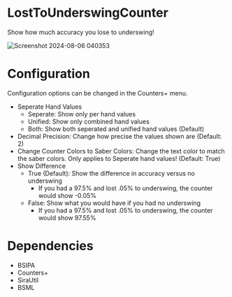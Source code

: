# LostToUnderswingCounter
Show how much accuracy you lose to underswing!

![Screenshot 2024-08-06 040353](https://github.com/user-attachments/assets/74274964-c548-4368-835b-8deac04862ee)

# Configuration
Configuration options can be changed in the Counters+ menu.
- Seperate Hand Values
    - Seperate: Show only per hand values
    - Unified: Show only combined hand values
    - Both: Show both seperated and unified hand values (Default)
- Decimal Precision: Change how precise the values shown are (Default: 2)
- Change Counter Colors to Saber Colors: Change the text color to match the saber colors. Only applies to Seperate hand values! (Default: True)
- Show Difference
  - True (Default): Show the difference in accuracy versus no underswing
    - If you had a 97.5% and lost .05% to underswing, the counter would show -0.05%
  - False: Show what you would have if you had no underswing
    - If you had a 97.5% and lost .05% to underswing, the counter would show 97.55%

# Dependencies
- BSIPA
- Counters+
- SiraUtil
- BSML
